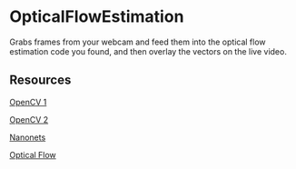 # OpticalFlowEstimation
Grabs frames from your webcam and feed them into the optical flow estimation code you found, and then overlay the vectors on the live video.

## Resources
[OpenCV 1](https://stackoverflow.com/questions/33311153/python-extracting-and-saving-video-frames)

[OpenCV 2](http://study.marearts.com/2014/04/opencv-study-example-source-code-for.html)

[Nanonets](https://nanonets.com/blog/optical-flow/)

[Optical Flow](https://www.one-tab.com/page/fdDNu3NITaW4M3AFyGGB1g)
